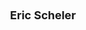 ---
layout: page
title: <font size =4 >  Eric Scheler </font>
description: Summer 2019 - Fall 2019, RIT
img: assets/img/members/eric.jpg
importance: 2
category: Undergraduate Students Alumni
---